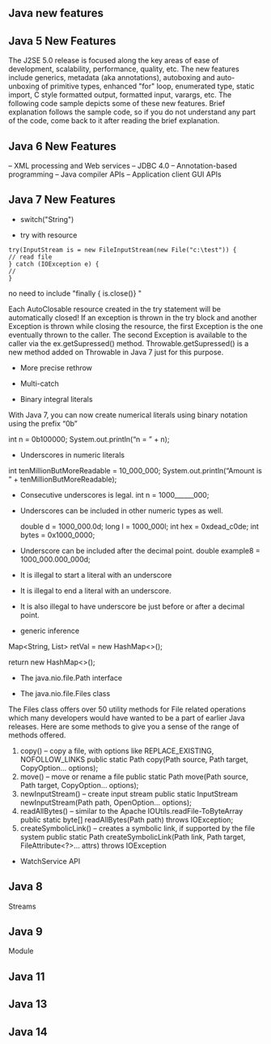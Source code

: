 Java new features
------------------------

##  Java 5 New Features
The J2SE 5.0 release is focused along the key areas of ease of development, scalability, performance, quality,
etc. The new features include generics, metadata (aka annotations), autoboxing and auto-unboxing of
primitive types, enhanced "for" loop, enumerated type, static import, C style formatted output, formatted
input, varargs, etc. The following code sample depicts some of these new features. Brief explanation follows the
sample code, so if you do not understand any part of the code, come back to it after reading the brief explanation.

##  Java 6 New Features
– XML processing and Web services
– JDBC 4.0
– Annotation-based programming
– Java compiler APIs
– Application client GUI APIs

##  Java 7 New Features
- switch("String")

- try with resource
```shell script
try(InputStream is = new FileInputStream(new File("c:\test")) {
// read file
} catch (IOException e) {
//
}
```

no need to include "finally { is.close()} "
 
Each AutoClosable resource created in the try statement will be automatically closed! If an exception is thrown in the try block and another Exception is thrown while closing the resource, the first Exception is the one eventually thrown to the caller. The second Exception is available to the caller via the ex.getSupressed() method. Throwable.getSupressed() is a new method added on Throwable in Java 7 just for this purpose.
 
- More precise rethrow
- Multi-catch

- Binary integral literals

 With Java 7, you can now create numerical literals using binary notation using the prefix “0b”

 int n = 0b100000;
System.out.println(“n = ” + n);

- Underscores in numeric literals

int tenMillionButMoreReadable = 10_000_000;
System.out.println(“Amount is ” + tenMillionButMoreReadable);
- Consecutive underscores is legal.
    int n = 1000______000;
- Underscores can be included in other numeric types as well.

    double d = 1000_000.0d;
    long l = 1000_000l;
    int hex = 0xdead_c0de;
    int bytes = 0x1000_0000; 

- Underscore can be included after the decimal point.
    double example8 = 1000_000.000_000d;
- It is illegal to start a literal with an underscore
- It is illegal to end a literal with an underscore.
- It is also illegal to have underscore be just before or after a decimal point.

- generic inference

Map<String, List<String>> retVal = new HashMap<>();

return new HashMap<>(); 

- The java.nio.file.Path interface 

- The java.nio.file.Files class


The Files class offers over 50 utility methods for File related operations which many developers 
would have wanted to be a part of earlier Java releases. Here are some methods to give you a sense 
of the range of methods offered. 

1. copy() – copy a file, with options like REPLACE_EXISTING, NOFOLLOW_LINKS public static Path copy(Path source, Path target, CopyOption… options);
2. move() – move or rename a file public static Path move(Path source, Path target, CopyOption… options); 
3. newInputStream() – create input stream public static InputStream newInputStream(Path path, OpenOption… options); 
4. readAllBytes() – similar to the Apache IOUtils.readFile-ToByteArray public static byte[] readAllBytes(Path path) throws IOException; 
5. createSymbolicLink() – creates a symbolic link, if supported by the file system public static Path createSymbolicLink(Path link, Path target, FileAttribute<?>… attrs) throws IOException 

- WatchService API

## Java 8
Streams


## Java 9
Module


## Java 11

## Java 13

## Java 14